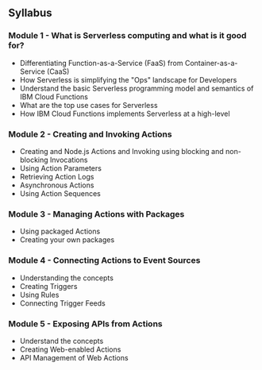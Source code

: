<!--
#
# Licensed to the Apache Software Foundation (ASF) under one or more
# contributor license agreements.  See the NOTICE file distributed with
# this work for additional information regarding copyright ownership.
# The ASF licenses this file to You under the Apache License, Version 2.0
# (the "License"); you may not use this file except in compliance with
# the License.  You may obtain a copy of the License at
#
#     http://www.apache.org/licenses/LICENSE-2.0
#
# Unless required by applicable law or agreed to in writing, software
# distributed under the License is distributed on an "AS IS" BASIS,
# WITHOUT WARRANTIES OR CONDITIONS OF ANY KIND, either express or implied.
# See the License for the specific language governing permissions and
# limitations under the License.
#
-->

## Syllabus

### Module 1 - What is Serverless computing and what is it good for?

- Differentiating Function-as-a-Service (FaaS) from Container-as-a-Service (CaaS)
- How Serverless is simplifying the "Ops" landscape for Developers
- Understand the basic Serverless programming model and semantics of IBM Cloud Functions
- What are the top use cases for Serverless
- How IBM Cloud Functions implements Serverless at a high-level

### Module 2 - Creating and Invoking Actions

- Creating and Node.js Actions and Invoking using blocking and non-blocking Invocations
- Using Action Parameters
- Retrieving Action Logs
- Asynchronous Actions
- Using Action Sequences

### Module 3 - Managing Actions with Packages

- Using packaged Actions
- Creating your own packages

### Module 4 - Connecting Actions to Event Sources

- Understanding the concepts
- Creating Triggers
- Using Rules
- Connecting Trigger Feeds

### Module 5 - Exposing APIs from Actions

- Understand the concepts
- Creating Web-enabled Actions
- API Management of Web Actions


